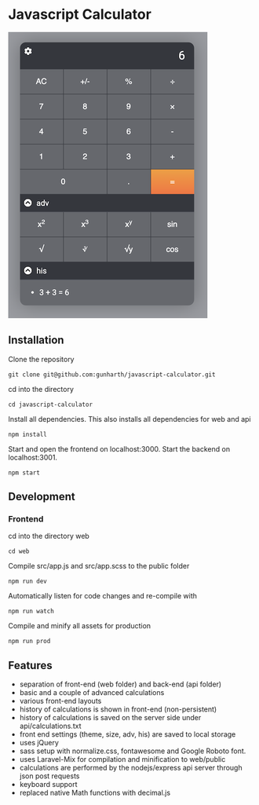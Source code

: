 # Javascript Calculator

![Javascript Calculator](javascript-calculator.png)

## Installation

Clone the repository
```
git clone git@github.com:gunharth/javascript-calculator.git
````
cd into the directory
```
cd javascript-calculator
````
Install all dependencies. This also installs all dependencies for web and api
```
npm install
```
Start and open the frontend on localhost:3000. Start the backend on localhost:3001.
```
npm start
```

## Development
### Frontend

cd into the directory web
```
cd web
````
Compile src/app.js and src/app.scss to the public folder
```
npm run dev
```
Automatically listen for code changes and re-compile with
```
npm run watch
```
Compile and minify all assets for production
```
npm run prod
```

## Features
- separation of front-end (web folder) and back-end (api folder)
- basic and a couple of advanced calculations
- various front-end layouts
- history of calculations is shown in front-end (non-persistent)
- history of calculations is saved on the server side under api/calculations.txt
- front end settings (theme, size, adv, his) are saved to local storage
- uses jQuery
- sass setup with normalize.css, fontawesome and Google Roboto font.
- uses Laravel-Mix for compilation and minification to web/public
- calculations are performed by the nodejs/express api server through json post requests
- keyboard support 
- replaced native Math functions with decimal.js
